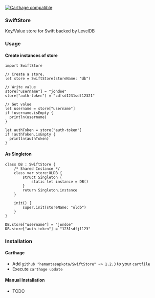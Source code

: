 [![Carthage compatible](https://img.shields.io/badge/Carthage-compatible-4BC51D.svg?style=flat)](https://github.com/Carthage/Carthage)

### SwiftStore ###
Key/Value store for Swift backed by LevelDB

### Usage ###

#### Create instances of store ####

```
import SwiftStore

// Create a store.
let store = SwiftStore(storeName: "db")

// Write value
store["username"] = "jondoe"
store["auth-token"] = "cdfsd1231sdf12321"

// Get value
let username = store["username"] 
if !username.isEmpty {
  println(username)
}

let authToken = store["auth-token"] 
if !authToken.isEmpty {
  println(authToken)
}
```

#### As Singleton ####

```
class DB : SwiftStore {
    /* Shared Instance */
    class var store:OLDB {
        struct Singleton {
            static let instance = DB()
        }
        return Singleton.instance
    }
    
    init() {
        super.init(storeName: "oldb")
    }
}

DB.store["username"] = "jondoe"
DB.store["auth-token"] = "1231sdfjl123"
```

### Installation ###

#### Carthage ####
* Add ```github "hemantasapkota/SwiftStore" ~> 1.2.3``` to your ```cartfile```
* Execute ```carthage update```

#### Manual Installation ####
* TODO

